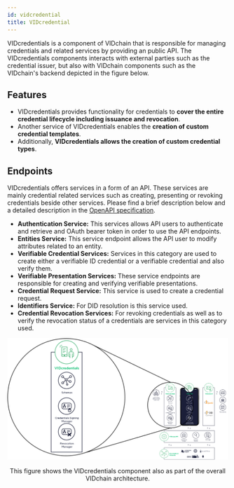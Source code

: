 ```yaml
---
id: vidcredential
title: VIDcredential
---
```


VIDcredentials is a component of VIDchain that is responsible for managing credentials and related services by providing an public API. The VIDcredentials components interacts with external parties such as the credential issuer, but also with VIDchain components such as the VIDchain's backend depicted in the figure below.

## Features

- VIDcredentials provides functionality for credentials to **cover the entire credential lifecycle including issuance and revocation**.
- Another service of VIDcredentials enables the **creation of custom credential templates**.
- Additionally, **VIDcredentials allows the creation of custom credential types**.

## Endpoints

VIDcredentials offers services in a form of an API. These services are mainly credential related services such as creating, presenting or revoking credentials beside other services. Please find a brief description below and a detailed description in the [OpenAPI specification](https://docs.vidchain.net/vidcredentials-openapi).

- **Authentication Service:** This services allows API users to authenticate and retrieve and OAuth bearer token in order to use the API endpoints.
- **Entities Service:** This service endpoint allows the API user to modify attributes related to an entity.
- **Verifiable Credential Services:** Services in this category are used to create either a verifiable ID credential or a verifiable credential and also verify them.
- **Verifiable Presentation Services:** These service endpoints are responsible for creating and verifying verifiable presentations.
- **Credential Request Service:** This service is used to create a credential request.
- **Identifiers Service:** For DID resolution is this service used.
- **Credential Revocation Services:** For revoking credentials as well as to verify the revocation status of a credentials are services in this category used.

![vidcredentials](../_media/vidcredentials.png)

<figcaption align="center">
This figure shows the VIDcredentials component also as part of the overall VIDchain architecture. 
</figcaption>
